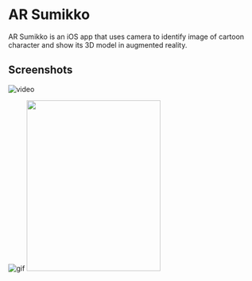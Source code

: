 #  AR Sumikko
AR Sumikko is an iOS app that uses camera to identify image of cartoon character and show its 3D model in augmented reality.

## Screenshots

![video](https://bit.ly/3g5mddX)

![gif](https://i.gyazo.com/1fde86d8c88172455022b447b6c2223d.gif)
<img src="https://i.gyazo.com/b489503b2bc04c026e8b7be654117beb.png" width="268.5" height="344.5">




